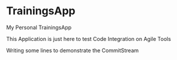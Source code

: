 # TrainingsApp
My Personal TrainingsApp

This Application is just here to test Code Integration on Agile Tools

Writing some lines to demonstrate the CommitStream
